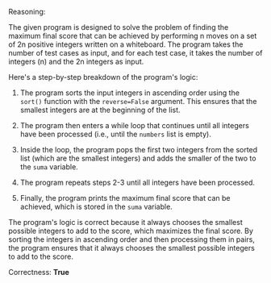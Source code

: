 Reasoning:

The given program is designed to solve the problem of finding the maximum final score that can be achieved by performing n moves on a set of 2n positive integers written on a whiteboard. The program takes the number of test cases as input, and for each test case, it takes the number of integers (n) and the 2n integers as input.

Here's a step-by-step breakdown of the program's logic:

1. The program sorts the input integers in ascending order using the `sort()` function with the `reverse=False` argument. This ensures that the smallest integers are at the beginning of the list.

2. The program then enters a while loop that continues until all integers have been processed (i.e., until the `numbers` list is empty).

3. Inside the loop, the program pops the first two integers from the sorted list (which are the smallest integers) and adds the smaller of the two to the `suma` variable.

4. The program repeats steps 2-3 until all integers have been processed.

5. Finally, the program prints the maximum final score that can be achieved, which is stored in the `suma` variable.

The program's logic is correct because it always chooses the smallest possible integers to add to the score, which maximizes the final score. By sorting the integers in ascending order and then processing them in pairs, the program ensures that it always chooses the smallest possible integers to add to the score.

Correctness: **True**